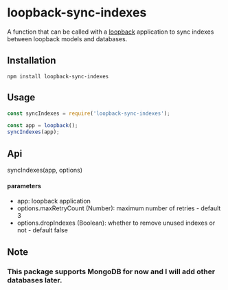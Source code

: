 # loopback-sync-indexes

A function that can be called with a [loopback](https://loopback.io/) application to sync indexes between loopback models and databases.

## Installation

```shell
npm install loopback-sync-indexes
```

## Usage


```javascript
const syncIndexes = require('loopback-sync-indexes');

const app = loopback();
syncIndexes(app);

```

## Api

syncIndexes(app, options)

#### parameters
* app: loopback application
* options.maxRetryCount (Number): maximum number of retries - default 3
* options.dropIndexes (Boolean): whether to remove unused indexes or not - default false 

## Note
### This package supports MongoDB for now and I will add other databases later.